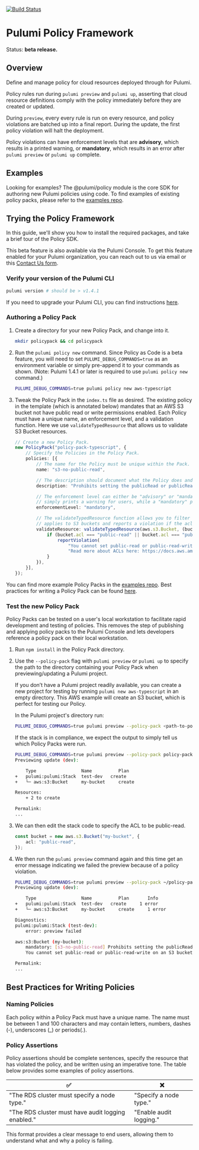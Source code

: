 [![Build Status](https://travis-ci.com/pulumi/pulumi-policy.svg?token=eHg7Zp5zdDDJfTjY8ejq&branch=master)](https://travis-ci.com/pulumi/pulumi-policy)

# Pulumi Policy Framework

Status: **beta release.**

## Overview

Define and manage policy for cloud resources deployed through for Pulumi.

Policy rules run during `pulumi preview` and `pulumi up`, asserting that cloud resource definitions
comply with the policy immediately before they are created or updated.

During `preview`, every every rule is run on every resource, and policy violations are batched up
into a final report. During the update, the first policy violation will halt the deployment.

Policy violations can have enforcement levels that are **advisory**, which results in a printed
warning, or **mandatory**, which results in an error after `pulumi preview` or `pulumi up` complete.

## Examples

Looking for examples? The @pulumi/policy module is the core SDK for authoring new Pulumi policies using code. To
find examples of existing policy packs, please refer to the [examples repo](https://github.com/pulumi/examples/tree/master/policy-packs).

## Trying the Policy Framework

In this guide, we'll show you how to install the required packages, and take a brief tour of the
Policy SDK.

This beta feature is also available via the Pulumi Console. To get this feature enabled for your Pulumi organization, you can reach out to us via email or this [Contact Us form](https://www.pulumi.com/contact/).

### Verify your version of the Pulumi CLI

```sh
pulumi version # should be > v1.4.1
```

If you need to upgrade your Pulumi CLI, you can find instructions [here](https://www.pulumi.com/docs/get-started/install/).

### Authoring a Policy Pack

1. Create a directory for your new Policy Pack, and change into it.

    ```sh
    mkdir policypack && cd policypack
    ```

1. Run the `pulumi policy new` command. Since Policy as Code is a beta feature, you will need to set `PULUMI_DEBUG_COMMANDS=true` as an environment variable or simply pre-append it to your commands as shown. (Note: Pulumi 1.4.1 or later is required to use `pulumi policy new` command.)

    ```sh
    PULUMI_DEBUG_COMMANDS=true pulumi policy new aws-typescript
    ```

1. Tweak the Policy Pack in the `index.ts` file as desired. The existing policy in the template (which is annotated below) mandates that an AWS S3 bucket not have public read or write permissions enabled. Each Policy must have a unique name, an enforcement level, and a validation function. Here we use `validateTypedResource` that allows us to validate S3 Bucket resources.

    ```typescript
    // Create a new Policy Pack.
    new PolicyPack("policy-pack-typescript", {
        // Specify the Policies in the Policy Pack.
        policies: [{
            // The name for the Policy must be unique within the Pack.
            name: "s3-no-public-read",

            // The description should document what the Policy does and why it exists.
            description: "Prohibits setting the publicRead or publicReadWrite permission on AWS S3 buckets.",

            // The enforcement level can either be "advisory" or "mandatory". An "advisory" enforcement level
            // simply prints a warning for users, while a "mandatory" policy will block an update from proceeding.
            enforcementLevel: "mandatory",

            // The validateTypedResource function allows you to filter resources. In this case, the rule only
            // applies to S3 buckets and reports a violation if the acl is "public-read" or "public-read-write".
            validateResource: validateTypedResource(aws.s3.Bucket, (bucket, args, reportViolation) => {
                if (bucket.acl === "public-read" || bucket.acl === "public-read-write") {
                    reportViolation(
                        "You cannot set public-read or public-read-write on an S3 bucket. " +
                        "Read more about ACLs here: https://docs.aws.amazon.com/AmazonS3/latest/dev/acl-overview.html");
                }
            }),
        }],
    });
    ```

You can find more example Policy Packs in the [examples repo](https://github.com/pulumi/examples/tree/master/policy-packs). Best practices for writing a Policy Pack can be found [here](#Best-Practices-for-Writing-Policies).

### Test the new Policy Pack

Policy Packs can be tested on a user's local workstation to facilitate rapid development and testing of policies. This removes the step of publishing and applying policy packs to the Pulumi Console and lets developers reference a policy pack on their local workstation.

1. Run `npm install` in the Policy Pack directory.

1. Use the `--policy-pack` flag with `pulumi preview` or `pulumi up` to specify the path to the directory containing your Policy Pack when previewing/updating a Pulumi project.

    If you don’t have a Pulumi project readily available, you can create a new project for testing by running `pulumi new aws-typescript` in an empty directory. This AWS example will create an S3 bucket, which is perfect for testing our Policy.

    In the Pulumi project's directory run:

    ```sh
    PULUMI_DEBUG_COMMANDS=true pulumi preview --policy-pack <path-to-policy-pack-directory>
    ```

    If the stack is in compliance, we expect the output to simply tell us which Policy Packs were run.

    ```sh
    PULUMI_DEBUG_COMMANDS=true pulumi preview --policy-pack policy-pack-typescript
    Previewing update (dev):

        Type                 Name          Plan
    +   pulumi:pulumi:Stack  test-dev  	create
    +   └─ aws:s3:Bucket     my-bucket     create

    Resources:
        + 2 to create

    Permalink:
    ...
    ```

1. We can then edit the stack code to specify the ACL to be public-read.

    ```typescript
    const bucket = new aws.s3.Bucket("my-bucket", {
        acl: "public-read",
    });
    ```

1. We then run the `pulumi preview` command again and this time get an error message indicating we failed the preview because of a policy violation.

    ```sh
    PULUMI_DEBUG_COMMANDS=true pulumi preview --policy-pack ~/policy-pack-typescript
    Previewing update (dev):

        Type                 Name          Plan       Info
    +   pulumi:pulumi:Stack  test-dev  	create     1 error
    +   └─ aws:s3:Bucket     my-bucket     create     1 error

    Diagnostics:
    pulumi:pulumi:Stack (test-dev):
        error: preview failed

    aws:s3:Bucket (my-bucket):
        mandatory: [s3-no-public-read] Prohibits setting the publicRead or publicReadWrite permission on AWS S3 buckets.
        You cannot set public-read or public-read-write on an S3 bucket. Read more about ACLs here: https://docs.aws.amazon.com/AmazonS3/latest/dev/acl-overview.html

    Permalink:
    ...
    ```

## Best Practices for Writing Policies

### Naming Policies

Each policy within a Policy Pack must have a unique name. The name must be between 1 and 100 characters and may contain letters, numbers, dashes (-), underscores (_) or periods(.).

### Policy Assertions

Policy assertions should be complete sentences, specify the resource that has violated the policy, and be written using an imperative tone. The table below provides some examples of policy assertions.

| ✅ | ❌ |
| --- | ----------- |
| "The RDS cluster must specify a node type." | "Specify a node type." |
| "The RDS cluster must have audit logging enabled." | "Enable audit logging." |

This format provides a clear message to end users, allowing them to understand what and why a policy is failing.
